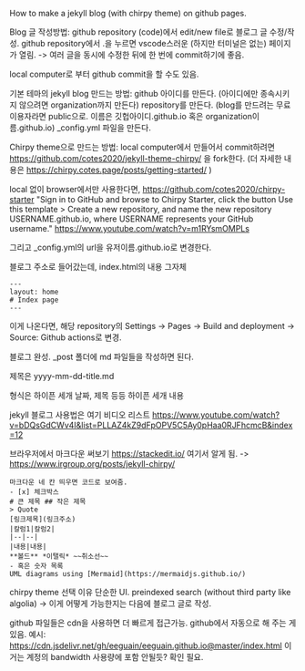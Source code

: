 ---
---

How to make a jekyll blog (with chirpy theme) on github pages.

Blog 글 작성방법:
github repository (code)에서 edit/new file로 블로그 글 수정/작성.
github repository에서 .을 누르면 vscode스러운 (하지만 터미널은 없는) 페이지가 열림. -> 여러 글을 동시에 수정한 뒤에 한 번에 commit하기에 좋음.

local computer로 부터 github commit을 할 수도 있음.


기본 테마의 jekyll blog 만드는 방법:
github 아이디를 만든다. (아이디에만 종속시키지 않으려면 organization까지 만든다)
repository를 만든다. (blog를 만드려는 무료 이용자라면 public으로. 이름은 깃헙아이디.github.io 혹은 organization이름.github.io)
_config.yml 파일을 만든다.


Chirpy theme으로 만드는 방법: 
local computer에서 만들어서 commit하려면 https://github.com/cotes2020/jekyll-theme-chirpy/ 을 fork한다.
(더 자세한 내용은 https://chirpy.cotes.page/posts/getting-started/ )

local 없이 browser에서만 사용한다면, 
https://github.com/cotes2020/chirpy-starter
"Sign in to GitHub and browse to Chirpy Starter, click the button Use this template > Create a new repository, and name the new repository USERNAME.github.io, where USERNAME represents your GitHub username."
https://www.youtube.com/watch?v=m1RYsmOMPLs

그리고 _config.yml의 url을 유저이름.github.io로 변경한다.

블로그 주소로 들어갔는데, index.html의 내용 그자체 


    ---
    layout: home
    # Index page
    ---


이게 나온다면, 해당 repository의 Settings -> Pages -> Build and deployment -> Source: Github actions로 변경.

블로그 완성.
_post 폴더에 md 파일들을 작성하면 된다.

제목은 yyyy-mm-dd-title.md

형식은
하이픈 세개
날짜, 제목 등등
하이픈 세개
내용

jekyll 블로그 사용법은 여기 비디오 리스트
https://www.youtube.com/watch?v=bDQsGdCWv4I&list=PLLAZ4kZ9dFpOPV5C5Ay0pHaa0RJFhcmcB&index=12

브라우저에서 마크다운 써보기
https://stackedit.io/
여기서 알게 됨. -> https://www.irgroup.org/posts/jekyll-chirpy/

    마크다운 네 칸 띄우면 코드로 보여줌. 
    - [x] 체크박스
    # 큰 제목 ## 작은 제목
    > Quote
    [링크제목](링크주소)
    |칼럼1|칼럼2|
    |--|--|
    |내용|내용|
    **볼드** *이탤릭* ~~취소선~~
    - 혹은 숫자 목록
    UML diagrams using [Mermaid](https://mermaidjs.github.io/)

chirpy theme 선택 이유
단순한 UI.
preindexed search (without third party like algolia) -> 이게 어떻게 가능한지는 다음에 블로그 글로 작성.


github 파일들은 cdn을 사용하면 더 빠르게 접근가능. 
github에서 자동으로 해 주는 게 있음. 예시: https://cdn.jsdelivr.net/gh/eeguain/eeguain.github.io@master/index.html 
이거는 계정의 bandwidth 사용량에 포함 안될듯? 확인 필요.
